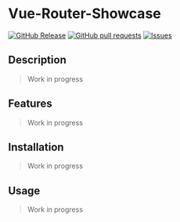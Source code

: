 # Vue-Router-Showcase
[![GitHub Release](https://img.shields.io/github/release/zjayers/vue-router-showcase.svg?style=flat)](https://github.com/zjayers/vue-router-showcase/releases)
[![GitHub pull requests](https://img.shields.io/github/issues-pr/zjayers/vue-router-showcase.svg?style=flat)](https://github.com/zjayers/vue-router-showcase/pulls)
[![Issues](https://img.shields.io/github/issues-raw/zjayers/vue-router-showcase.svg?maxAge=25000)](https://github.com/zjayers/vue-router-showcase/issues)

## Description

> Work in progress

## Features

> Work in progress

## Installation

> Work in progress

## Usage

> Work in progress
